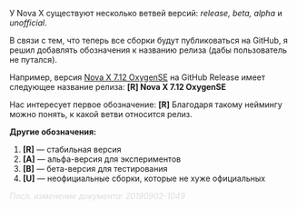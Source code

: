У Nova X существуют несколько ветвей версий: _release, beta, alpha_ и _unofficial_.

В связи с тем, что теперь все сборки будут публиковаться на GitHub, я решил добавлять обозначения к названию релиза (дабы пользователь не путался).

Например, версия [Nova X 7.12 OxygenSE](https://github.com/codev01/novax/releases/tag/nx-oxy-se-7.12.59400.20190205r) на GitHub Release имеет следующее название релиза: **[R] Nova X 7.12 OxygenSE**

Нас интересует первое обозначение: **[R]**
Благодаря такому неймингу можно понять, к какой ветви относится релиз.

**Другие обозначения:**
1. **[R]** — стабильная версия
2. **[A]** — альфа-версия для экспериментов
3. **[B]** — бета-версия для тестирования
4. **[U]** — неофициальные сборки, которые не хуже официальных

<span style='color:#dcdcdc;'>_Посл. изменение документа: 20190902-1049_
</span>
